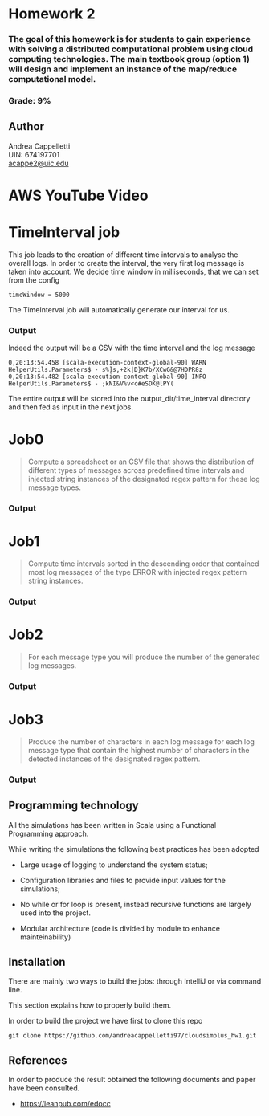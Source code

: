 # Homework 2
### The goal of this homework is for students to gain experience with solving a distributed computational problem using cloud computing technologies. The main textbook group (option 1) will design and implement an instance of the map/reduce computational model. 
### Grade: 9%

## Author
Andrea Cappelletti  
UIN: 674197701   
acappe2@uic.edu

# AWS YouTube Video


# TimeInterval job
This job leads to the creation of different time intervals
to analyse the overall logs.
In order to create the interval, the very first log message is taken into account.
We decide time window in milliseconds, that we can set from the config
```
timeWindow = 5000
```
The TimeInterval job will automatically generate our interval for us.
### Output
Indeed the output will be a CSV with the time interval and the log message
```
0,20:13:54.458 [scala-execution-context-global-90] WARN  HelperUtils.Parameters$ - s%]s,+2k|D}K7b/XCwG&@7HDPR8z
0,20:13:54.482 [scala-execution-context-global-90] INFO  HelperUtils.Parameters$ - ;kNI&V%v<c#eSDK@lPY(
```
The entire output will be stored into the output_dir/time_interval directory and 
then fed as input in the next jobs.

# Job0

> Compute a spreadsheet or an CSV file that shows the distribution of different types of messages across predefined time intervals and injected string instances of the designated regex pattern for these log message types.


### Output

# Job1
> Compute time intervals sorted in the descending order that contained most log messages of the type ERROR with injected regex pattern string instances.

### Output

# Job2
> For each message type you will produce the number of the generated log messages.
### Output

# Job3
> Produce the number of characters in each log message for each log message type that contain the highest number of characters in the detected instances of the designated regex pattern.

### Output

## Programming technology
All the simulations has been written in Scala using a Functional Programming approach.

While writing the simulations the following best practices has been adopted

- Large usage of logging to understand the system status;


- Configuration libraries and files to provide input values for the simulations;


- No while or for loop is present, instead recursive functions are largely used into the project.


- Modular architecture (code is divided by module to enhance mainteinability)

## Installation
There are mainly two ways to build the jobs: through IntelliJ or via command line.

This section explains how to properly build them.

In order to build the project we have first to clone this repo
```
git clone https://github.com/andreacappelletti97/cloudsimplus_hw1.git
```

## References
In order to produce the result obtained the following documents and paper
have been consulted.

- https://leanpub.com/edocc